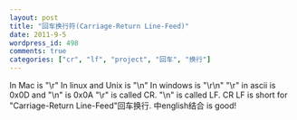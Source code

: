 ```yaml
---
layout: post
title: "回车换行符(Carriage-Return Line-Feed)"
date: 2011-9-5
wordpress_id: 498
comments: true
categories: ["cr", "lf", "project", "回车", "换行"]
---
```

<meta name="_edit_last" content="1" />
<meta name="_su_rich_snippet_type" content="none" />
<meta name="views" content="124" />
<meta name="_wp_old_slug" content="换行符line-break" />
In Mac is "\r"
In linux and Unix is "\n"
In windows is "\r\n"
"\r" in ascii is 0x0D and "\n" is 0x0A
"\r" is called CR.
"\n" is called LF.
CR LF is short for "Carriage-Return Line-Feed"回车换行.
中english结合 is good!
